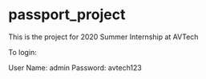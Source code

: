 # passport_project

This is the project for 2020 Summer Internship at AVTech

To login:

User Name: admin
Password: avtech123